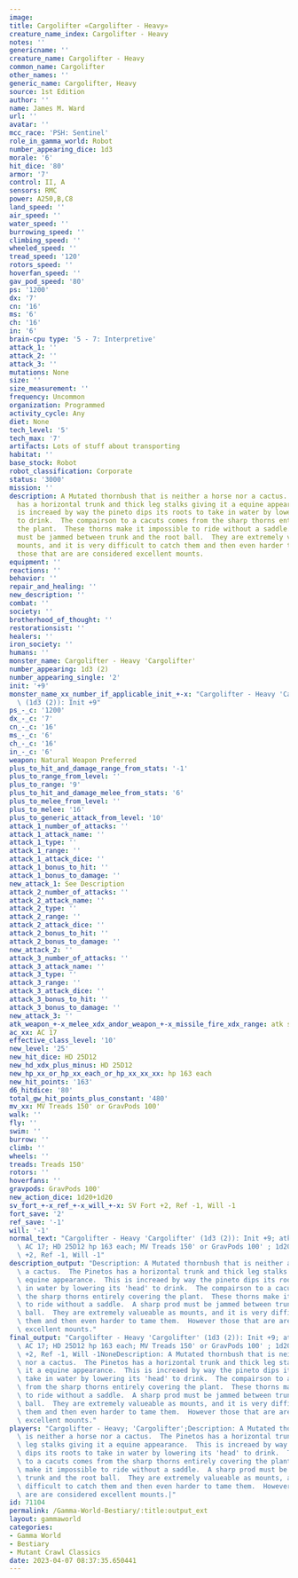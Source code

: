 ```yaml
---
image:
title: Cargolifter «Cargolifter - Heavy»
creature_name_index: Cargolifter - Heavy
notes: ''
genericname: ''
creature_name: Cargolifter - Heavy
common_name: Cargolifter
other_names: ''
generic_name: Cargolifter, Heavy
source: 1st Edition
author: ''
name: James M. Ward
url: ''
avatar: ''
mcc_race: 'PSH: Sentinel'
role_in_gamma_world: Robot
number_appearing_dice: 1d3
morale: '6'
hit_dice: '80'
armor: '7'
control: II, A
sensors: RMC
power: A250,B,C8
land_speed: ''
air_speed: ''
water_speed: ''
burrowing_speed: ''
climbing_speed: ''
wheeled_speed: ''
tread_speed: '120'
rotors_speed: ''
hoverfan_speed: ''
gav_pod_speed: '80'
ps: '1200'
dx: '7'
cn: '16'
ms: '6'
ch: '16'
in: '6'
brain-cpu type: '5 - 7: Interpretive'
attack_1: ''
attack_2: ''
attack_3: ''
mutations: None
size: ''
size_measurement: ''
frequency: Uncommon
organization: Programmed
activity_cycle: Any
diet: None
tech_level: '5'
tech_max: '7'
artifacts: Lots of stuff about transporting
habitat: ''
base_stock: Robot
robot_classification: Corporate
status: '3000'
mission: ''
description: A Mutated thornbush that is neither a horse nor a cactus.  The Pinetos
  has a horizontal trunk and thick leg stalks giving it a equine appearance.  This
  is increaed by way the pineto dips its roots to take in water by lowering its 'head'
  to drink.  The compairson to a cacuts comes from the sharp thorns entirely covering
  the plant.  These thorns make it impossible to ride without a saddle.  A sharp prod
  must be jammed between trunk and the root ball.  They are extremely valueable as
  mounts, and it is very difficult to catch them and then even harder to tame them.  However
  those that are are considered excellent mounts.
equipment: ''
reactions: ''
behavior: ''
repair_and_healing: ''
new_description: ''
combat: ''
society: ''
brotherhood_of_thought: ''
restorationsist: ''
healers: ''
iron_society: ''
humans: ''
monster_name: Cargolifter - Heavy 'Cargolifter'
number_appearing: 1d3 (2)
number_appearing_single: '2'
init: '+9'
monster_name_xx_number_if_applicable_init_+-x: "Cargolifter - Heavy 'Cargolifter'\
  \ (1d3 (2)): Init +9"
ps_-_c: '1200'
dx_-_c: '7'
cn_-_c: '16'
ms_-_c: '6'
ch_-_c: '16'
in_-_c: '6'
weapon: Natural Weapon Preferred
plus_to_hit_and_damage_range_from_stats: '-1'
plus_to_range_from_level: ''
plus_to_range: '9'
plus_to_hit_and_damage_melee_from_stats: '6'
plus_to_melee_from_level: ''
plus_to_melee: '16'
plus_to_generic_attack_from_level: '10'
attack_1_number_of_attacks: ''
attack_1_attack_name: ''
attack_1_type: ''
attack_1_range: ''
attack_1_attack_dice: ''
attack_1_bonus_to_hit: ''
attack_1_bonus_to_damage: ''
new_attack_1: See Description
attack_2_number_of_attacks: ''
attack_2_attack_name: ''
attack_2_type: ''
attack_2_range: ''
attack_2_attack_dice: ''
attack_2_bonus_to_hit: ''
attack_2_bonus_to_damage: ''
new_attack_2: ''
attack_3_number_of_attacks: ''
attack_3_attack_name: ''
attack_3_type: ''
attack_3_range: ''
attack_3_attack_dice: ''
attack_3_bonus_to_hit: ''
attack_3_bonus_to_damage: ''
new_attack_3: ''
atk_weapon_+-x_melee_xdx_andor_weapon_+-x_missile_fire_xdx_range: atk see description
ac_xx: AC 17
effective_class_level: '10'
new_level: '25'
new_hit_dice: HD 25D12
new_hd_xdx_plus_minus: HD 25D12
new_hp_xx_or_hp_xx_each_or_hp_xx_xx_xx: hp 163 each
new_hit_points: '163'
d6_hitdice: '80'
total_gw_hit_points_plus_constant: '480'
mv_xx: MV Treads 150' or GravPods 100'
walk: ''
fly: ''
swim: ''
burrow: ''
climb: ''
wheels: ''
treads: Treads 150'
rotors: ''
hoverfans: ''
gravpods: GravPods 100'
new_action_dice: 1d20+1d20
sv_fort_+-x_ref_+-x_will_+-x: SV Fort +2, Ref -1, Will -1
fort_save: '2'
ref_save: '-1'
will: '-1'
normal_text: "Cargolifter - Heavy 'Cargolifter' (1d3 (2)): Init +9; atk see description;\
  \ AC 17; HD 25D12 hp 163 each; MV Treads 150' or GravPods 100' ; 1d20+1d20; SV Fort\
  \ +2, Ref -1, Will -1"
description_output: "Description: A Mutated thornbush that is neither a horse nor\
  \ a cactus.  The Pinetos has a horizontal trunk and thick leg stalks giving it a\
  \ equine appearance.  This is increaed by way the pineto dips its roots to take\
  \ in water by lowering its 'head' to drink.  The compairson to a cacuts comes from\
  \ the sharp thorns entirely covering the plant.  These thorns make it impossible\
  \ to ride without a saddle.  A sharp prod must be jammed between trunk and the root\
  \ ball.  They are extremely valueable as mounts, and it is very difficult to catch\
  \ them and then even harder to tame them.  However those that are are considered\
  \ excellent mounts."
final_output: "Cargolifter - Heavy 'Cargolifter' (1d3 (2)): Init +9; atk see description;\
  \ AC 17; HD 25D12 hp 163 each; MV Treads 150' or GravPods 100' ; 1d20+1d20; SV Fort\
  \ +2, Ref -1, Will -1NoneDescription: A Mutated thornbush that is neither a horse\
  \ nor a cactus.  The Pinetos has a horizontal trunk and thick leg stalks giving\
  \ it a equine appearance.  This is increaed by way the pineto dips its roots to\
  \ take in water by lowering its 'head' to drink.  The compairson to a cacuts comes\
  \ from the sharp thorns entirely covering the plant.  These thorns make it impossible\
  \ to ride without a saddle.  A sharp prod must be jammed between trunk and the root\
  \ ball.  They are extremely valueable as mounts, and it is very difficult to catch\
  \ them and then even harder to tame them.  However those that are are considered\
  \ excellent mounts."
players: "Cargolifter - Heavy; 'Cargolifter';Description: A Mutated thornbush that\
  \ is neither a horse nor a cactus.  The Pinetos has a horizontal trunk and thick\
  \ leg stalks giving it a equine appearance.  This is increaed by way the pineto\
  \ dips its roots to take in water by lowering its 'head' to drink.  The compairson\
  \ to a cacuts comes from the sharp thorns entirely covering the plant.  These thorns\
  \ make it impossible to ride without a saddle.  A sharp prod must be jammed between\
  \ trunk and the root ball.  They are extremely valueable as mounts, and it is very\
  \ difficult to catch them and then even harder to tame them.  However those that\
  \ are are considered excellent mounts.|"
id: 71104
permalink: /Gamma-World-Bestiary/:title:output_ext
layout: gammaworld
categories:
- Gamma World
- Bestiary
- Mutant Crawl Classics
date: 2023-04-07 08:37:35.650441
---
```

